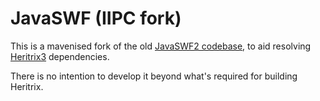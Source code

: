 JavaSWF (IIPC fork)
====================

This is a mavenised fork of the old
[JavaSWF2 codebase](https://web.archive.org/web/20150711084455/http://www.anotherbigidea.com/javaswf/), to aid resolving
[Heritrix3](https://github.com/internetarchive/heritrix3/) dependencies. 

There is no intention to develop it beyond what's required for building Heritrix.
